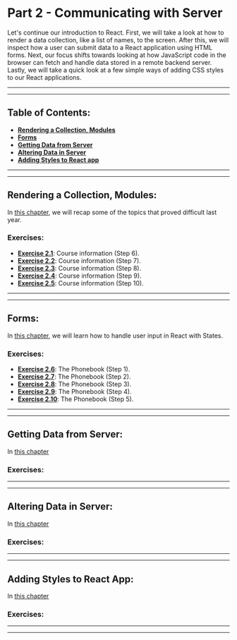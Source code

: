 # Part 2 - Communicating with Server

Let's continue our introduction to React. First, we will take a look at how to render a data collection, like a list of names, to the screen. After this, we will inspect how a user can submit data to a React application using HTML forms. Next, our focus shifts towards looking at how JavaScript code in the browser can fetch and handle data stored in a remote backend server. Lastly, we will take a quick look at a few simple ways of adding CSS styles to our React applications.

---
---

## Table of Contents:

- **[Rendering a Collection, Modules](#rendering-a-collection-modules)**
- **[Forms](#forms)**
- **[Getting Data from Server](#getting-data-from-server)**
- **[Altering Data in Server](#altering-data-in-server)**
- **[Adding Styles to React app](#adding-styles-to-react-app)**

---
---

## Rendering a Collection, Modules:

In [this chapter](https://fullstackopen.com/en/part2/rendering_a_collection_modules), we will recap some of the topics that proved difficult last year.

### Exercises:

- **[Exercise 2.1](https://github.com/Jvlsc/FullStack-Course/blob/6e91543f9a1bdab1a98d32f8da7787826b371658/part2/courseinfo/src/App.jsx)**: Course information (Step 6).
- **[Exercise 2.2](https://github.com/Jvlsc/FullStack-Course/blob/2b0c020dc62989814b545df9a2d59dc5b7f07dad/part2/courseinfo/src/App.jsx)**: Course information (Step 7).
- **[Exercise 2.3](https://github.com/Jvlsc/FullStack-Course/blob/2b0c020dc62989814b545df9a2d59dc5b7f07dad/part2/courseinfo/src/App.jsx)**: Course information (Step 8).
- **[Exercise 2.4](https://github.com/Jvlsc/FullStack-Course/blob/66e458731901782b0a249649e3f25485e5f9561c/part2/courseinfo/src/App.jsx)**: Course information (Step 9).
- **[Exercise 2.5](https://github.com/Jvlsc/FullStack-Course/blob/2b0c699da03e389cd5aca7092a808f57affcdf12/part2/courseinfo/src/App.jsx)**: Course information (Step 10).

---
---

## Forms:

In [this chapter](https://fullstackopen.com/en/part2/forms), we will learn how to handle user input in React with States.

### Exercises:

- **[Exercise 2.6](https://github.com/Jvlsc/FullStack-Course/blob/22350268f946ef3d45fa8d89931c9f24965c16f1/part2/phonebook/src/App.jsx)**: The Phonebook (Step 1).
- **[Exercise 2.7](https://github.com/Jvlsc/FullStack-Course/blob/43b96ff970c46074e5f55f8a476dc31c208627cc/part2/phonebook/src/App.jsx)**: The Phonebook (Step 2).
- **[Exercise 2.8](https://github.com/Jvlsc/FullStack-Course/blob/99b4db16ecf0c2e4721e62f54eeb4ca55d61bd50/part2/phonebook/src/App.jsx)**: The Phonebook (Step 3).
- **[Exercise 2.9](https://github.com/Jvlsc/FullStack-Course/blob/e89ceb32384c90eb60865dcf2d7d3521fc6b6434/part2/phonebook/src/App.jsx)**: The Phonebook (Step 4).
- **[Exercise 2.10](https://github.com/Jvlsc/FullStack-Course/blob/f67bee207aef2451e13029608841587153f38ff0/part2/phonebook/src/App.jsx)**: The Phonebook (Step 5).

---
---

## Getting Data from Server:

In [this chapter](https://fullstackopen.com/en/part2/getting_data_from_server)

### Exercises:

---
---

## Altering Data in Server:

In [this chapter](https://fullstackopen.com/en/part2/altering_data_in_server)

### Exercises:

---
---

## Adding Styles to React App:

In [this chapter](https://fullstackopen.com/en/part2/adding_styles_to_react_app)

### Exercises:

---
---